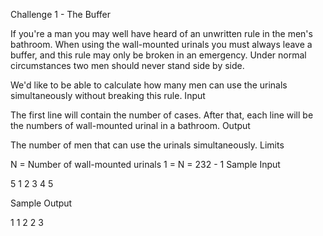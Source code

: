  Challenge 1 - The Buffer

If you're a man you may well have heard of an unwritten rule in the men's bathroom. When using the wall-mounted urinals you must always leave a buffer, and this rule may only be broken in an emergency. Under normal circumstances two men should never stand side by side.

We'd like to be able to calculate how many men can use the urinals simultaneously without breaking this rule.
Input

The first line will contain the number of cases.
After that, each line will be the numbers of wall-mounted urinal in a bathroom.
Output

The number of men that can use the urinals simultaneously.
Limits

N = Number of wall-mounted urinals
1 = N = 232 - 1
Sample Input

5
1
2
3
4
5

Sample Output

1
1
2
2
3


